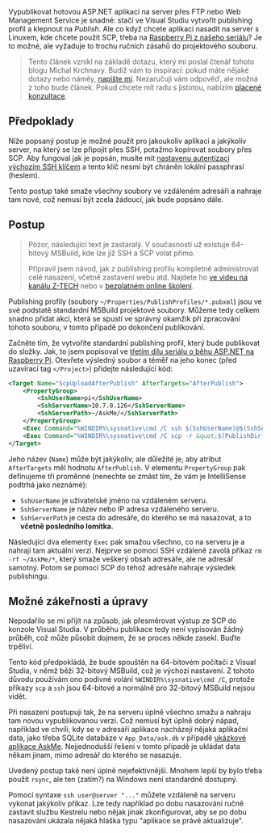 <!-- dcterms:title = Jak publikovat ASP.NET aplikaci na Linux pomocí SCP a Visual Studia -->
<!-- dcterms:abstract = Vypublikovat hotovou ASP.NET aplikaci na server přes FTP nebo Web Management Service je snadné: stačí ve Visual Studiu vytvořit publishing profil a klepnout na Publish. Ale co když chcete aplikaci nasadit na server s Linuxem, kde chcete použít SCP, třeba na Raspberry Pi z našeho seriálu? Je to možné, ale vyžaduje to trochu ručních zásahů do projektového souboru. -->
<!-- dcterms:creator = Michal Altair Valášek -->
<!-- x4w:pictureUrl = /perex-pictures/20211107-scp-publish.jpg -->
<!-- x4w:pictureWidth = 150 -->
<!-- x4w:pictureHeight = 150 -->
<!-- x4w:coverUrl = /cover-pictures/20211107-scp-publish.jpg -->
<!-- x4w:category = IT -->
<!-- dcterms:date = 2021-11-07 -->

Vypublikovat hotovou ASP.NET aplikaci na server přes FTP nebo Web Management Service je snadné: stačí ve Visual Studiu vytvořit publishing profil a klepnout na _Publish_. Ale co když chcete aplikaci nasadit na server s Linuxem, kde chcete použít SCP, třeba na [Raspberry Pi z našeho seriálu](https://www.altair.blog/serials/asp-net-na-raspberry-pi)? Je to možné, ale vyžaduje to trochu ručních zásahů do projektového souboru.

> Tento článek vznikl na základě dotazu, který mi poslal čtenář tohoto blogu Michal Krchnavy. Budiž vám to inspirací: pokud máte nějaké dotazy nebo náměy, [napište mi](https://www.rider.cz/#contact). Nezaručuji vám odpověď, ale možná z toho bude článek. Pokud chcete mít radu s jistotou, nabízím [placené konzultace](https://www.altair.blog/2018/10/co-stoji-dobra-rada).

## Předpoklady

Níže popsaný postup je možné použít pro jakoukoliv aplikaci a jakýkoliv server, na který se lze připojit přes SSH, potažmo kopírovat soubory přes SCP. Aby fungoval jak je popsán, musíte mít [nastavenu autentizaci výchozím SSH klíčem](https://www.altair.blog/2021/10/dotnet-raspi-2) a tento klíč nesmí být chráněn lokální passphrasí (heslem).

Tento postup také smaže všechny soubory ve vzdáleném adresáři a nahraje tam nové, což nemusí být zcela žádoucí, jak bude popsáno dále.

## Postup

> Pozor, následující text je zastaralý. V současnosti už existuje 64-bitový MSBuild, kde lze již SSH a SCP volat přímo.
>
> Připravil jsem návod, jak z publishing profilu kompletně administrovat celé nasazení, včetně zastavení webu atd. Najdete ho [ve videu na kanálu Z-TECH](https://www.youtube.com/watch?v=jtpvWHJZdYc) nebo v [bezplatném online školení](https://elearning.altairis.cz/courses/netlinux).

Publishing profily (soubory `~/Properties/PublishProfiles/*.pubxml`) jsou ve své podstatě standardní MSBuild projektové soubory. Můžeme tedy celkem snadno přidat akci, která se spustí ve správný okamžik při zpracování tohoto souboru, v tomto případě po dokončení publikování.

Začněte tím, že vytvoříte standardní publishing profil, který bude publikovat do složky. Jak, to jsem popisoval ve [třetím dílu seriálu o běhu ASP.NET na Raspberry Pi](https://www.altair.blog/2021/10/dotnet-raspi-3). Otevřete výsledný soubor a téměř na jeho konec (před uzavírací tag `</Project>`) přidejte následující kód:

```xml
<Target Name="ScpUploadAfterPublish" AfterTargets="AfterPublish">
    <PropertyGroup>
        <SshUserName>pi</SshUserName>
        <SshServerName>10.7.0.126</SshServerName>
        <SshServerPath>~/AskMe/</SshServerPath>
    </PropertyGroup>
    <Exec Command="%WINDIR%\sysnative\cmd /C ssh $(SshUserName)@$(SshServerName) &quot;rm -rf $(SshServerPath)*&quot;" />
    <Exec Command="%WINDIR%\sysnative\cmd /C scp -r &quot;$(PublishDir)*&quot; &quot;$(SshUserName)@$(SshServerName):$(SshServerPath)&quot;" />
</Target>
```

Jeho název (`Name`) může být jakýkoliv, ale důležité je, aby atribut `AfterTargets` měl hodnotu `AfterPublish`. V elementu `PropertyGroup` pak definujeme tři proměnné (nenechte se zmást tím, že vám je IntelliSense podtrhá jako neznámé):

* `SshUserName` je uživatelské jméno na vzdáleném serveru.
* `SshServerName` je název nebo IP adresa vzdáleného serveru.
* `SshServerPath` je cesta do adresáře, do kterého se má nasazovat, a to **včetně posledního lomítka**.

Následující dva elementy `Exec` pak smažou všechno, co na serveru je a nahrají tam aktuální verzi. Nejprve se pomocí SSH vzdáleně zavolá příkaz `rm -rf ~/AskMe/*`, který smaže veškerý obsah adresáře, ale ne adresář samotný. Potom se pomocí SCP do téhož adresáře nahraje výsledek publishingu.

## Možné zákeřnosti a úpravy

Nepodařilo se mi přijít na způsob, jak přesměrovat výstup ze SCP do konzole Visual Studia. V průběhu publikace tedy není vypisován žádný průběh, což může působit dojmem, že se proces někde zasekl. Buďte trpěliví.

Tento kód předpokládá, že bude spouštěn na 64-bitovém počítači z Visual Studia, v němž běží 32-bitový MSBuild, což je výchozí nastavení. Z tohoto důvodu používám ono podivné volání `%WINDIR%\sysnative\cmd /C`, protože příkazy `scp` a `ssh` jsou 64-bitové a normálně pro 32-bitový MSBuild nejsou vidět.

Při nasazení postupuji tak, že na serveru úplně všechno smažu a nahraju tam novou vypublikovanou verzi. Což nemusí být úplně dobrý nápad, například ve chvíli, kdy se v adresáři aplikace nacházejí nějaká aplikační data, jako třeba SQLite databáze v `App_Data/ask.db` v případě [ukázkové aplikace AskMe](https://github.com/ridercz/AskMe). Nejjednodušší řešení v tomto případě je ukládat data někam jinam, mimo adresář do kterého se nasazuje.

Uvedený postup také není úplně nejefektivnější. Mnohem lepší by bylo třeba použít `rsync`, ale ten (zatím?) na Windows není standardně dostupný.

Pomocí syntaxe `ssh user@server "..."` můžete vzdáleně na serveru vykonat jakýkoliv příkaz. Lze tedy například po dobu nasazování ručně zastavit službu Kestrelu nebo nějak jinak zkonfigurovat, aby se po dobu nasazování ukázala nějaká hláška typu "aplikace se právě aktualizuje".

